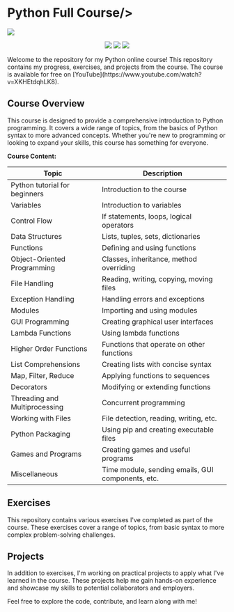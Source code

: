 # Python Full Course/>
<p align="left">
  <a href="https://skillicons.dev">
    <img src="https://skillicons.dev/icons?i=python" />
  </a>
</p>
<p align="center">
  <img src="https://img.shields.io/github/languages/top/ziliolu/python_full_course?color=#FFFFFF&style=flat-square"/>
  <img src="https://img.shields.io/badge/status-finished-yellow?style=flat-square" />
  <img src="https://img.shields.io/github/last-commit/ziliolu/python_full_course?color=#FFFFFF&style=flat-square" />
</p>
Welcome to the repository for my Python online course! This repository contains my progress, exercises, and projects from the course. The course is available for free on [YouTube](https://www.youtube.com/watch?v=XKHEtdqhLK8).

## Course Overview

This course is designed to provide a comprehensive introduction to Python programming. It covers a wide range of topics, from the basics of Python syntax to more advanced concepts. Whether you're new to programming or looking to expand your skills, this course has something for everyone.

**Course Content:**

| Topic                            | Description                                       |
|----------------------------------|---------------------------------------------------|
| Python tutorial for beginners    | Introduction to the course                       |
| Variables                        | Introduction to variables                        |
| Control Flow                     | If statements, loops, logical operators           |
| Data Structures                  | Lists, tuples, sets, dictionaries                 |
| Functions                        | Defining and using functions                     |
| Object-Oriented Programming      | Classes, inheritance, method overriding          |
| File Handling                    | Reading, writing, copying, moving files          |
| Exception Handling               | Handling errors and exceptions                   |
| Modules                          | Importing and using modules                      |
| GUI Programming                  | Creating graphical user interfaces               |
| Lambda Functions                 | Using lambda functions                           |
| Higher Order Functions           | Functions that operate on other functions        |
| List Comprehensions              | Creating lists with concise syntax               |
| Map, Filter, Reduce              | Applying functions to sequences                  |
| Decorators                       | Modifying or extending functions                 |
| Threading and Multiprocessing    | Concurrent programming                           |
| Working with Files               | File detection, reading, writing, etc.           |
| Python Packaging                 | Using pip and creating executable files          |
| Games and Programs               | Creating games and useful programs               |
| Miscellaneous                    | Time module, sending emails, GUI components, etc.|

## Exercises

This repository contains various exercises I've completed as part of the course. These exercises cover a range of topics, from basic syntax to more complex problem-solving challenges.

## Projects

In addition to exercises, I'm working on practical projects to apply what I've learned in the course. These projects help me gain hands-on experience and showcase my skills to potential collaborators and employers.

Feel free to explore the code, contribute, and learn along with me!
